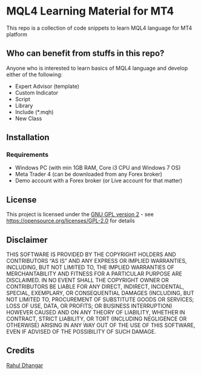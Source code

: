 # MQL4 Learning Material for MT4
This repo is a collection of code snippets to learn MQL4 language for MT4 platform

## Who can benefit from stuffs in this repo?
Anyone who is interested to learn basics of MQL4 language and develop either of the following:
* Expert Advisor (template)
* Custom Indicator
* Script
* Library
* Include (\*.mqh)
* New Class


## Installation

### Requirements
* Windows PC (with min 1GB RAM, Core i3 CPU and Windows 7 OS)
* Meta Trader 4 (can be downloaded from any Forex broker)
* Demo account with a Forex broker (or Live account for that matter)

## License
This project is licensed under the [GNU GPL version 2](https://opensource.org/licenses/GPL-2.0) - see https://opensource.org/licenses/GPL-2.0 for details

## Disclaimer
THIS SOFTWARE IS PROVIDED BY THE COPYRIGHT HOLDERS AND CONTRIBUTORS “AS IS” AND ANY EXPRESS OR IMPLIED WARRANTIES, INCLUDING, BUT NOT LIMITED TO, THE IMPLIED WARRANTIES OF MERCHANTABILITY AND FITNESS FOR A PARTICULAR PURPOSE ARE DISCLAIMED. IN NO EVENT SHALL THE COPYRIGHT OWNER OR CONTRIBUTORS BE LIABLE FOR ANY DIRECT, INDIRECT, INCIDENTAL, SPECIAL, EXEMPLARY, OR CONSEQUENTIAL DAMAGES (INCLUDING, BUT NOT LIMITED TO, PROCUREMENT OF SUBSTITUTE GOODS OR SERVICES; LOSS OF USE, DATA, OR PROFITS; OR BUSINESS INTERRUPTION) HOWEVER CAUSED AND ON ANY THEORY OF LIABILITY, WHETHER IN CONTRACT, STRICT LIABILITY, OR TORT (INCLUDING NEGLIGENCE OR OTHERWISE) ARISING IN ANY WAY OUT OF THE USE OF THIS SOFTWARE, EVEN IF ADVISED OF THE POSSIBILITY OF SUCH DAMAGE.

## Credits
[Rahul Dhangar](https://github.com/rahuld0890/learn-mql4)
